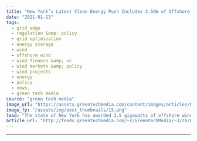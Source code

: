 ```yaml
---
title: "New York’s Latest Clean Energy Push Includes 2.5GW of Offshore Wind Contracts for Equinor and BP"
date: "2021-01-13"
tags: 
  - grid edge
  - regulation &amp; policy
  - grid optimization
  - energy storage
  - wind
  - offshore wind
  - wind finance &amp; vc
  - wind markets &amp; policy
  - wind projects
  - energy
  - policy
  - news,
  - green tech media
source: "green tech media"
image_url: "https://assets.greentechmedia.com/content/images/articles/New_York_Statue_of_Liberty_XL.jpg"
image_fp: "/assets/img/post_thumbnails/15.png"
lead: "The state of New York has awarded 2.5 gigawatts of offshore wind projects to developers Equinor and BP, the largest yet in the state’s massive offshore wind build-out and one of the single largest U.S. renewable energy contracts yet awarded. Wednesda ..."
article_url: "http://feeds.greentechmedia.com/~r/GreentechMedia/~3/JbrOQOsy2p4/new-yorks-new-green-push-includes-2.5gw-of-offshore-wind-contracts-for-equinor-and-bp"
---
```


---
